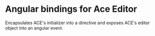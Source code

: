 # Angular bindings for Ace Editor
Encapsulates ACE's initializer into a directive and exposes ACE's editor object into an angular event.